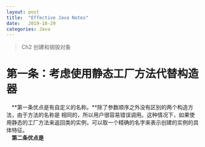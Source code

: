 ```yaml
---
layout: post
title:  "Effective Java Notes"
date:   2019-10-29
categories: Java
---
```


> Ch2 创建和销毁对象  

# 第一条：考虑使用静态工厂方法代替构造器     
&ensp;&ensp;**第一条优点是有自定义的名称。**除了参数顺序之外没有区别的两个构造方法，由于方法的名称是
相同的，所以用户很容易错误调用。这种情况下，如果使用静态的工厂方法来返回类的实例，可以取一个精确的名字来表示创建的实例的具体特征。  
&ensp;&ensp;**第二条优点是**  
